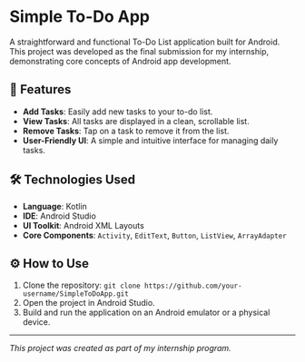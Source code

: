 # Simple To-Do App

A straightforward and functional To-Do List application built for Android. This project was developed as the final submission for my internship, demonstrating core concepts of Android app development.

## 🚀 Features
- **Add Tasks**: Easily add new tasks to your to-do list.
- **View Tasks**: All tasks are displayed in a clean, scrollable list.
- **Remove Tasks**: Tap on a task to remove it from the list.
- **User-Friendly UI**: A simple and intuitive interface for managing daily tasks.

## 🛠️ Technologies Used
- **Language**: Kotlin
- **IDE**: Android Studio
- **UI Toolkit**: Android XML Layouts
- **Core Components**: `Activity`, `EditText`, `Button`, `ListView`, `ArrayAdapter`

## ⚙️ How to Use
1. Clone the repository: `git clone https://github.com/your-username/SimpleToDoApp.git`
2. Open the project in Android Studio.
3. Build and run the application on an Android emulator or a physical device.

---
*This project was created as part of my internship program.*
